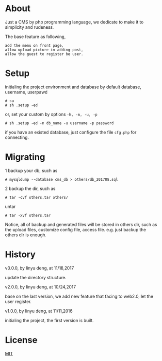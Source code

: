 About
============

Just a CMS by php programming language, we dedicate to make it to simplicity and rudeness.

The base feature as following,

	add the menu on front page,
	allow upload picture in adding post,
	allow the guest to register be user.



Setup
============

initialing the project environment and database by default database, username, userpawd

	# su
	# sh .setup -ed

or, set your custom by options `-h, -n, -u, -p`

	# sh .setup -ed -n db_name -u username -p password

if you have an existed database, just configure the file `cfg.php` for connecting.



Migrating
============

1 backup your db, such as

	# mysqldump --database cms_db > others/db_201708.sql

2 backup the dir, such as

	# tar -cvf others.tar others/

untar

	# tar -xvf others.tar

Notice, all of backup and generated files will be stored in others dir, 
such as the upload files, customize config file, access file. e.g.
just backup the others dir is enough.



History
============

v3.0.0, by linyu deng, at 11/18,2017

update the directory structure.

v2.0.0, by linyu deng, at 10/24,2017

base on the last version, we add new feature that facing to web2.0, let the user register.

v1.0.0, by linyu deng, at 11/11,2016

initialing the project, the first version is built.



License
============

[MIT](https://opensource.org/licenses/MIT)




